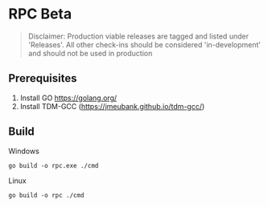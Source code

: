 # RPC Beta

> Disclaimer: Production viable releases are tagged and listed under 'Releases'. All other check-ins should be considered 'in-development' and should not be used in production

## Prerequisites 

1) Install GO https://golang.org/
2) Install TDM-GCC (https://jmeubank.github.io/tdm-gcc/)

## Build

Windows
```
go build -o rpc.exe ./cmd
```

Linux
```
go build -o rpc ./cmd
```
